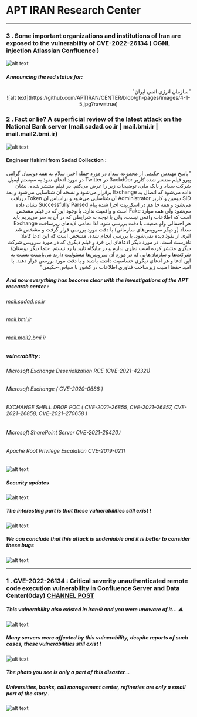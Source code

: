 # APT IRAN Research Center
-----------------------------------------------------------------
### 3 . Some important organizations and institutions of Iran are exposed to the vulnerability of CVE-2022-26134 ( OGNL injection Atlassian Confluence ) 

![alt text](https://github.com/APTIRAN/CENTER/blob/gh-pages/images/4-1-4.jpg?raw=true)

##### Announcing the red status for:
<div dir="rtl">
"سازمان انرژی اتمی ایران" 
</div>


<div style="text-align: center;">
![alt text](https://github.com/APTIRAN/CENTER/blob/gh-pages/images/4-1-5.jpg?raw=true)
</div>

### 2 .  Fact or lie? A superficial review of the latest attack on the National Bank server (mail.sadad.co.ir | mail.bmi.ir | mail.mail2.bmi.ir) 

![alt text](https://github.com/APTIRAN/CENTER/blob/gh-pages/images/4-1-1.png?raw=true)

#### Engineer Hakimi from Sadad Collection :
<div dir="rtl">
"پاسخ مهندس حکیمی از مجموعه سداد در مورد حمله اخیر:
سلام به همه دوستان گرامی
پیرو فیلم منتشر شده کاربر 3ackd0or در Twitter در مورد ادعای نفوذ  به سیستم ایمیل شرکت سداد و بانک ملی، توضیحات زیر را عرض می‌کنم.
در فیلم منتشر شده، نشان داده می‌شود که اتصال به Exchange برقرار می‌شود و نسخه آن شناسایی می‌شود و بعد SID دومین و کاربر Administrator آن شناسایی می‌شود و براساس آن Token دریافت می‌شود و همه جا هم در اسکریپت اجرا شده پیام Successfully Parsed نشان داده می‌شود ولی همه موارد Fake است و واقعیت ندارد.
با وجود این که در فیلم مشخص است که اطلاعات واقعی نیست، ولی با توجه به شرایطی که در آن به سر می‌بریم باید هر احتمالی ولو ضعیف با دقت بررسی شود. لذا تمامی لایه‌های زیرساخت Exchange سداد (و دیگر سرویس‌های سازمانی) با دقت مورد بررسی قرار گرفت و مشخص شد اثری از نفوذ دیده نمی‌شود.
با بررسی انجام شده، مشخص است که این ادعا کاملا نادرست است.
در مورد دیگر ادعاهای این فرد و فیلم دیگری که در مورد سرویس شرکت دیگری منتشر کرده است نظری ندارم و در جایگاه تایید یا رد نیستم. حتما دیگر دوستان/شرکت‌ها و سازمان‌هایی که در مورد آن سرویس‌ها مسئولیت دارند می‌بایست نسبت به این ادعا و هر ادعای دیگری حساسیت داشته باشند و با دقت مورد بررسی قرار دهند.
با امید حفظ امنیت زیرساخت فناوری اطلاعات در کشور با سپاس-حکیمی"
</div>


##### And now everything has become clear with the investigations of the APT research center : 


###### mail.sadad.co.ir

###### mail.bmi.ir

###### mail.mail2.bmi.ir

##### vulnerability : 

###### Microsoft Exchange Deserialization RCE (CVE-2021-42321)

###### Microsoft Exchange ( CVE-2020-0688 )

###### EXCHANGE SHELL DROP POC ( CVE-2021–26855, CVE-2021–26857, CVE-2021–26858, CVE-2021–270658 )

###### Microsoft SharePoint Server CVE-2021-26420） 

###### Apache Root Privilege Escalation CVE-2019-0211

![alt text](https://github.com/APTIRAN/CENTER/blob/gh-pages/images/4-1-0.png?raw=true)

##### Security updates

![alt text](https://github.com/APTIRAN/CENTER/blob/gh-pages/images/4-1.png?raw=true)

##### The interesting part is that these vulnerabilities still exist ! 

![alt text](https://github.com/APTIRAN/CENTER/blob/gh-pages/images/4-1-2.png?raw=true)

##### We can conclude that this attack is undeniable and it is better to consider these bugs

![alt text](https://github.com/APTIRAN/CENTER/blob/gh-pages/images/4-1-3.jpg?raw=true)

-----------------------------------------------------------------
### 1 . CVE-2022-26134 : Critical severity unauthenticated remote code execution vulnerability in Confluence Server and Data Center(0day) [CHANNEL POST](https://t.me/c/1448596903/204)

##### This vulnerability also existed in Iran☫ and you were unaware of it... ⚠

![alt text](https://github.com/APTIRAN/CENTER/blob/gh-pages/images/1-1.jpg?raw=true)

##### Many servers were affected by this vulnerability, despite reports of such cases, these vulnerabilities still exist !

![alt text](https://github.com/APTIRAN/CENTER/blob/gh-pages/images/2-2.jpg?raw=true)

##### The photo you see is only a part of this disaster... 
##### Universities, banks, call management center, refineries are only a small part of the story .

![alt text](https://github.com/APTIRAN/CENTER/blob/gh-pages/images/1-3.jpg?raw=true)
